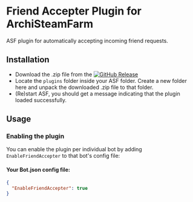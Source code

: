 # Friend Accepter Plugin for ArchiSteamFarm
ASF plugin for automatically accepting incoming friend requests.

## Installation
- Download the .zip file from the [![GitHub Release](https://img.shields.io/github/v/release/JackieWaltRyan/FriendAccepter?display_name=tag&logo=github&label=latest%20release)](https://github.com/JackieWaltRyan/FriendAccepter/releases/latest)
- Locate the `plugins` folder inside your ASF folder. Create a new folder here and unpack the downloaded .zip file to
  that folder.
- (Re)start ASF, you should get a message indicating that the plugin loaded successfully.

## Usage
### Enabling the plugin
You can enable the plugin per individual bot by adding `EnableFriendAccepter` to that bot's config file:

#### Your Bot.json config file:
```json
{
  "EnableFriendAccepter": true
}
```
